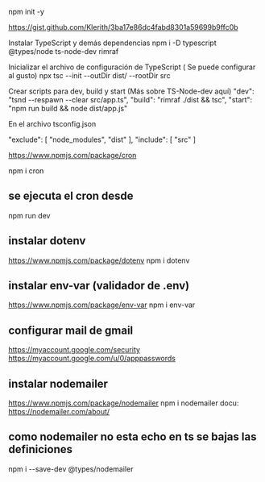 npm init -y

https://gist.github.com/Klerith/3ba17e86dc4fabd8301a59699b9ffc0b


Instalar TypeScript y demás dependencias
npm i -D typescript @types/node ts-node-dev rimraf

Inicializar el archivo de configuración de TypeScript ( Se puede configurar al gusto)
npx tsc --init --outDir dist/ --rootDir src

Crear scripts para dev, build y start (Más sobre TS-Node-dev aquí)
  "dev": "tsnd --respawn --clear src/app.ts",
  "build": "rimraf ./dist && tsc",
  "start": "npm run build && node dist/app.js"

En el archivo tsconfig.json

"exclude": [
  "node_modules",
  "dist"
],
"include": [
  "src"
]


https://www.npmjs.com/package/cron

npm i cron

## se ejecuta el cron desde 
npm run dev 



## instalar dotenv

https://www.npmjs.com/package/dotenv
npm i dotenv

## instalar env-var (validador de .env)
https://www.npmjs.com/package/env-var
npm i env-var


## configurar mail de gmail
https://myaccount.google.com/security
https://myaccount.google.com/u/0/apppasswords

## instalar nodemailer
https://www.npmjs.com/package/nodemailer
npm i nodemailer
docu: https://nodemailer.com/about/

## como nodemailer no esta echo en ts se bajas las definiciones
npm i --save-dev @types/nodemailer